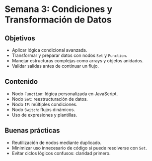 # Semana 3: Condiciones y Transformación de Datos

## Objetivos

- Aplicar lógica condicional avanzada.
- Transformar y preparar datos con nodos `Set` y `Function`.
- Manejar estructuras complejas como arrays y objetos anidados.
- Validar salidas antes de continuar un flujo.

## Contenido

- Nodo `Function`: lógica personalizada en JavaScript.
- Nodo `Set`: reestructuración de datos.
- Nodo `IF`: múltiples condiciones.
- Nodo `Switch`: flujos dinámicos.
- Uso de expresiones y plantillas.

## Buenas prácticas

- Reutilización de nodos mediante duplicado.
- Minimizar uso innecesario de código si puede resolverse con `Set`.
- Evitar ciclos lógicos confusos: claridad primero.
